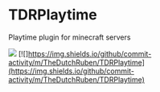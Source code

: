 # TDRPlaytime

Playtime plugin for minecraft servers

[![](https://jitpack.io/v/TheDutchRuben/TDRPlaytime.svg)](https://jitpack.io/#TheDutchRuben/TDRPlaytime)
[![]https://img.shields.io/github/commit-activity/m/TheDutchRuben/TDRPlaytime](https://img.shields.io/github/commit-activity/m/TheDutchRuben/TDRPlaytime)
